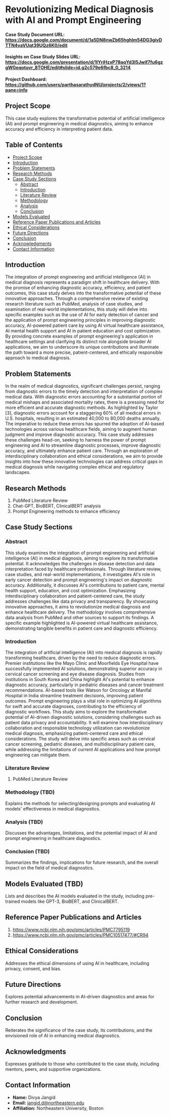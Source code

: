 # Revolutionizing Medical Diagnosis with AI and Prompt Engineering

#### Case Study Document URL: https://docs.google.com/document/d/1a5DN8nwZb65hghlm54DG3givDTTN4vaVUqt39UQz6K0/edit

#### Insights on Case Study Slides URL: https://docs.google.com/presentation/d/1IYriHzxP78aqYd3I5Jwif7fu6gzgWGeqotuvr_8TOHE/edit#slide=id.g2c579e6fbc8_0_3214

#### Project Dashboard: https://github.com/users/parthasarathydNU/projects/2/views/1?pane=info

## Project Scope
This case study explores the transformative potential of artificial intelligence (AI) and prompt engineering in medical diagnostics, aiming to enhance accuracy and efficiency in interpreting patient data.

## Table of Contents
- [Project Scope](#project-scope)
- [Introduction](#introduction)
- [Problem Statements](#problem-statements)
- [Research Methods](#research-methods)
- [Case Study Sections](#case-study-sections)
  - [Abstract](#abstract)
  - [Introduction](#introduction-1)
  - [Literature Review](#literature-review)
  - [Methodology](#methodology)
  - [Analysis](#analysis)
  - [Conclusion](#conclusion)
- [Models Evaluated](#models-evaluated)
- [Reference Paper Publications and Articles](#reference-paper-publications-and-articles)
- [Ethical Considerations](#ethical-considerations)
- [Future Directions](#future-directions)
- [Conclusion](#conclusion-1)
- [Acknowledgments](#acknowledgments)
- [Contact Information](#contact-information)

## Introduction
The integration of prompt engineering and artificial intelligence (AI) in medical diagnosis represents a paradigm shift in healthcare delivery. With the promise of enhancing diagnostic accuracy, efficiency, and patient outcomes, this case study delves into the transformative potential of these innovative approaches. Through a comprehensive review of existing research literature such as PubMed, analysis of case studies, and examination of real-world implementations, this study will delve into specific examples such as the use of AI for early detection of cancer and the application of prompt engineering principles in improving diagnostic accuracy, AI-powered patient care by using AI virtual healthcare assistance, AI mental health support and AI in patient education and cost optimization. By providing concrete examples of prompt engineering's application in healthcare settings and clarifying its distinct role alongside broader AI applications, we aim to underscore its unique contributions and illuminate the path toward a more precise, patient-centered, and ethically responsible approach to medical diagnosis.

## Problem Statements
In the realm of medical diagnostics, significant challenges persist, ranging from diagnostic errors to the timely detection and interpretation of complex medical data. With diagnostic errors accounting for a substantial portion of medical mishaps and associated mortality rates, there is a pressing need for more efficient and accurate diagnostic methods. As highlighted by Taylor [3], diagnostic errors account for a staggering 60% of all medical errors in U.S. hospitals, resulting in an estimated 40,000 to 80,000 deaths annually. The imperative to reduce these errors has spurred the adoption of AI-based technologies across various healthcare fields, aiming to augment human judgment and improve diagnostic accuracy. This case study addresses these challenges head-on, seeking to harness the power of prompt engineering and AI to streamline diagnostic processes, improve diagnostic accuracy, and ultimately enhance patient care. Through an exploration of interdisciplinary collaboration and ethical considerations, we aim to provide insights into how these innovative technologies can address critical gaps in medical diagnosis while navigating complex ethical and regulatory landscapes.

## Research Methods 
1. PubMed Literature Review
2. Chat-GPT, BioBERT, ClinicalBERT analysis
3. Prompt Engineering methods to enhance efficiency

## Case Study Sections

### Abstract
This study examines the integration of prompt engineering and artificial intelligence (AI) in medical diagnosis, aiming to explore its transformative potential. It acknowledges the challenges in disease detection and data interpretation faced by healthcare professionals. Through literature review, case studies, and real-world implementations, it investigates AI's role in early cancer detection and prompt engineering's impact on diagnostic accuracy. Additionally, it discusses AI's contributions to patient care, mental health support, education, and cost optimization. Emphasizing interdisciplinary collaboration and patient-centered care, the study addresses challenges like data privacy and transparency. By showcasing innovative approaches, it aims to revolutionize medical diagnosis and enhance healthcare delivery. The methodology involves comprehensive data analysis from PubMed and other sources to support its findings. A specific example highlighted is AI-powered virtual healthcare assistance, demonstrating tangible benefits in patient care and diagnostic efficiency.

### Introduction
The integration of artificial intelligence (AI) into medical diagnosis is rapidly transforming healthcare, driven by the need to reduce diagnostic errors. Premier institutions like the Mayo Clinic and Moorfields Eye Hospital have successfully implemented AI solutions, demonstrating superior accuracy in cervical cancer screening and eye disease diagnosis. Studies from institutions in South Korea and China highlight AI's potential to enhance diagnostic accuracy, particularly in pediatric diseases and cancer treatment recommendations. AI-based tools like Watson for Oncology at Manifal Hospital in India streamline treatment decisions, improving patient outcomes. Prompt engineering plays a vital role in optimizing AI algorithms for swift and accurate diagnoses, contributing to the efficiency of diagnostic workflows. This study aims to explore the transformative potential of AI-driven diagnostic solutions, considering challenges such as patient data privacy and accountability. It will examine how interdisciplinary collaboration and responsible technology utilization can revolutionize medical diagnosis, emphasizing patient-centered care and ethical considerations. The study will delve into specific areas such as cervical cancer screening, pediatric diseases, and multidisciplinary patient care, while addressing the limitations of current AI applications and how prompt engineering can mitigate them.

### Literature Review
1. PubMed Literature Review

### Methodology (TBD)
Explains the methods for selecting/designing prompts and evaluating AI models' effectiveness in medical diagnostics.

### Analysis (TBD)
Discusses the advantages, limitations, and the potential impact of AI and prompt engineering in healthcare diagnostics.

### Conclusion (TBD)
Summarizes the findings, implications for future research, and the overall impact on the field of medical diagnostics.

## Models Evaluated (TBD)
Lists and describes the AI models evaluated in the study, including pre-trained models like GPT-3, BioBERT, and ClinicalBERT.

## Reference Paper Publications and Articles
1.	https://www.ncbi.nlm.nih.gov/pmc/articles/PMC7795119
2.	https://www.ncbi.nlm.nih.gov/pmc/articles/PMC10517477/#CR94

## Ethical Considerations
Addresses the ethical dimensions of using AI in healthcare, including privacy, consent, and bias.

## Future Directions
Explores potential advancements in AI-driven diagnostics and areas for further research and development.

## Conclusion
Reiterates the significance of the case study, its contributions, and the envisioned role of AI in enhancing medical diagnostics.

## Acknowledgments
Expresses gratitude to those who contributed to the case study, including mentors, peers, and supportive organizations.

## Contact Information
- **Name:** Divya Jangid
- **Email:** jangid.d@northeastern.edu
- **Affiliation:** Northeastern University, Boston

